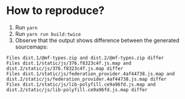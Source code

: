 How to reproduce?
=================

1. Run `yarn`
2. Run `yarn run build:twice`
3. Observe that the output shows difference between the generated sourcemaps:

```
Files dist.1/@mf-types.zip and dist.2/@mf-types.zip differ
Files dist.1/static/js/376.f8323c4f.js.map and dist.2/static/js/376.f8323c4f.js.map differ
Files dist.1/static/js/federation_provider.4af44738.js.map and dist.2/static/js/federation_provider.4af44738.js.map differ
Files dist.1/static/js/lib-polyfill.ce9a96fd.js.map and dist.2/static/js/lib-polyfill.ce9a96fd.js.map differ
```
